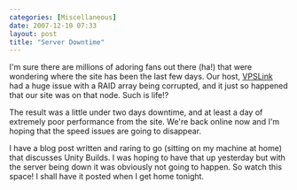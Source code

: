 ```yaml
---
categories: [Miscellaneous]
date: 2007-12-10 07:33
layout: post
title: "Server Downtime"
---
```

I'm sure there are millions of adoring fans out there (ha!) that were wondering where the site has been the last few days. Our host, <a href="http://www.vpslink.com/" title="VPSLink">VPSLink</a> had a huge issue with a RAID array being corrupted, and it just so happened that our site was on that node. Such is life!?

The result was a little under two days downtime, and at least a day of extremely poor performance from the site. We're back online now and I'm hoping that the speed issues are going to disappear.

I have a blog post written and raring to go (sitting on my machine at home) that discusses Unity Builds. I was hoping to have that up yesterday but with the server being down it was obviously not going to happen. So watch this space! I shall have it posted when I get home tonight.
